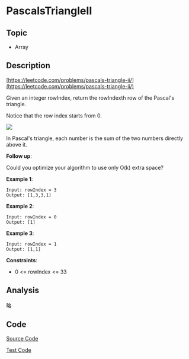 # PascalsTriangleII #

## Topic

- Array

## Description

[https://leetcode.com/problems/pascals-triangle-ii/](https://leetcode.com/problems/pascals-triangle-ii/)

Given an integer rowIndex, return the rowIndexth row of the Pascal's triangle.

Notice that the row index starts from 0.

![](https://upload.wikimedia.org/wikipedia/commons/0/0d/PascalTriangleAnimated2.gif)

In Pascal's triangle, each number is the sum of the two numbers directly above it.

**Follow up**:

Could you optimize your algorithm to use only O(k) extra space?

**Example 1**:

```
Input: rowIndex = 3
Output: [1,3,3,1]
```


**Example 2**:
```
Input: rowIndex = 0
Output: [1]
```

**Example 3**:

```
Input: rowIndex = 1
Output: [1,1]
```

**Constraints**:

- 0 <= rowIndex <= 33

## Analysis

略

## Code

[Source Code](PascalsTriangleII.java)

[Test Code](../../../../../test/java/com/lun/easy/PascalsTriangleIITest.java)

